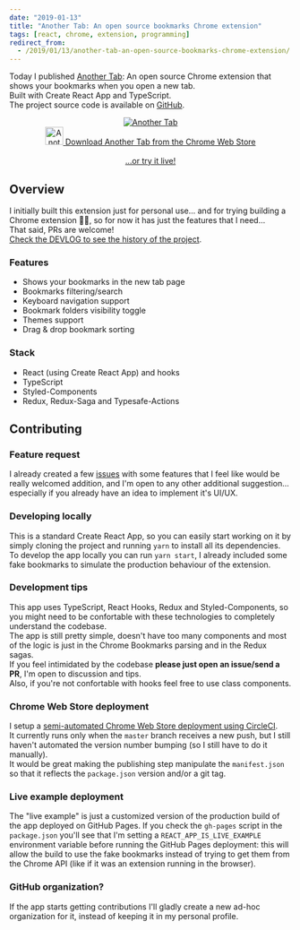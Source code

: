 ```yaml
---
date: "2019-01-13"
title: "Another Tab: An open source bookmarks Chrome extension"
tags: [react, chrome, extension, programming]
redirect_from:
  - /2019/01/13/another-tab-an-open-source-bookmarks-chrome-extension/
---
```


Today I published [Another Tab](https://chrome.google.com/webstore/detail/another-tab/oaaeanlgefipegfcbgpgnhhnpengdjld): An open source Chrome extension that shows your bookmarks when you open a new tab.  
Built with Create React App and TypeScript.  
The project source code is available on [GitHub](https://github.com/mmazzarolo/chrome-another-tab).

<div align="center" margin-bottom="0">
  <a href="https://github.com/mmazzarolo/chrome-another-tab" target="_blank">
    <img alt="Another Tab" width="auto" height="auto" src="https://github.com/mmazzarolo/chrome-another-tab/raw/master/.github/2019-01-13-screenshot-dark.png">
  </a>
</div>

<div align="center">
  <a href="https://chrome.google.com/webstore/detail/oaaeanlgefipegfcbgpgnhhnpengdjld">
    <img alt="Another Tab" width="auto" height="32" src="https://github.com/mmazzarolo/chrome-another-tab/raw/master/.github/chrome-web-store-icon.png">
    Download Another Tab from the Chrome Web Store
  </a>
</div>
&nbsp;
<div align="center">
  <a href="https://mmazzarolo.github.io/chrome-another-tab/">
    ...or try it live!
  </a>
</div>

## Overview

I initially built this extension just for personal use... and for trying building a Chrome extension 🤷‍♂️, so for now it has just the features that I need...  
That said, PRs are welcome!  
[Check the DEVLOG to see the history of the project](https://github.com/mmazzarolo/chrome-another-tab/blob/develop/DEVLOG.md).

### Features

- Shows your bookmarks in the new tab page
- Bookmarks filtering/search
- Keyboard navigation support
- Bookmark folders visibility toggle
- Themes support
- Drag & drop bookmark sorting

### Stack

- React (using Create React App) and hooks
- TypeScript
- Styled-Components
- Redux, Redux-Saga and Typesafe-Actions

## Contributing

### Feature request

I already created a few [issues](https://github.com/mmazzarolo/chrome-another-tab/issues?q=is%3Aissue+is%3Aopen+sort%3Aupdated-desc) with some features that I feel like would be really welcomed addition, and I'm open to any other additional suggestion... especially if you already have an idea to implement it's UI/UX.

### Developing locally

This is a standard Create React App, so you can easily start working on it by simply cloning the project and running `yarn` to install all its dependencies.  
To develop the app locally you can run `yarn start`, I already included some fake bookmarks to simulate the production behaviour of the extension.

### Development tips

This app uses TypeScript, React Hooks, Redux and Styled-Components, so you might need to be confortable with these technologies to completely understand the codebase.  
The app is still pretty simple, doesn't have too many components and most of the logic is just in the Chrome Bookmarks parsing and in the Redux sagas.  
If you feel intimidated by the codebase **please just open an issue/send a PR**, I'm open to discussion and tips.  
Also, if you're not confortable with hooks feel free to use class components.

### Chrome Web Store deployment

I setup a [semi-automated Chrome Web Store deployment using CircleCI](https://github.com/mmazzarolo/chrome-another-tab/tree/develop/.circleci).  
It currently runs only when the `master` branch receives a new push, but I still haven't automated the version number bumping (so I still have to do it manually).  
It would be great making the publishing step manipulate the `manifest.json` so that it reflects the `package.json` version and/or a git tag.

### Live example deployment

The "live example" is just a customized version of the production build of the app deployed on GitHub Pages.
If you check the `gh-pages` script in the `package.json` you'll see that I'm setting a `REACT_APP_IS_LIVE_EXAMPLE` environment variable before running the GitHub Pages deployment: this will allow the build to use the fake bookmarks instead of trying to get them from the Chrome API (like if it was an extension running in the browser).

### GitHub organization?

If the app starts getting contributions I'll gladly create a new ad-hoc organization for it, instead of keeping it in my personal profile.
